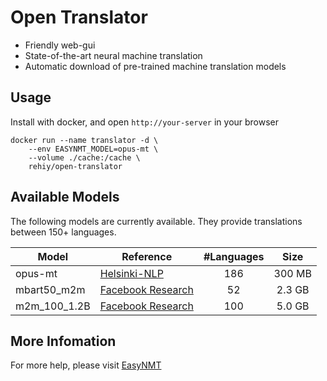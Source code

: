 # Open Translator

- Friendly web-gui
- State-of-the-art neural machine translation
- Automatic download of pre-trained machine translation models

## Usage

Install with docker, and open `http://your-server` in your browser

```shell
docker run --name translator -d \
    --env EASYNMT_MODEL=opus-mt \
    --volume ./cache:/cache \
    rehiy/open-translator
```

## Available Models

The following models are currently available. They provide translations between 150+ languages.

| Model        | Reference                                                                                 | #Languages |  Size  |
| ------------ | ----------------------------------------------------------------------------------------- | :--------: | :----: |
| opus-mt      | [Helsinki-NLP](https://github.com/Helsinki-NLP/Opus-MT)                                   |    186     | 300 MB |
| mbart50_m2m  | [Facebook Research](https://github.com/pytorch/fairseq/tree/master/examples/multilingual) |     52     | 2.3 GB |
| m2m_100_1.2B | [Facebook Research](https://github.com/pytorch/fairseq/tree/master/examples/m2m_100)      |    100     | 5.0 GB |

## More Infomation

For more help, please visit  [EasyNMT](https://github.com/UKPLab/EasyNMT)
